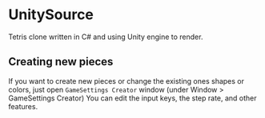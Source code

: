 # UnitySource
Tetris clone written in C# and using Unity engine to render.

## Creating new pieces

If you want to create new pieces or change the existing ones shapes or colors, just open ```GameSettings Creator``` window (under Window > GameSettings Creator)
You can edit the input keys, the step rate, and other features.


